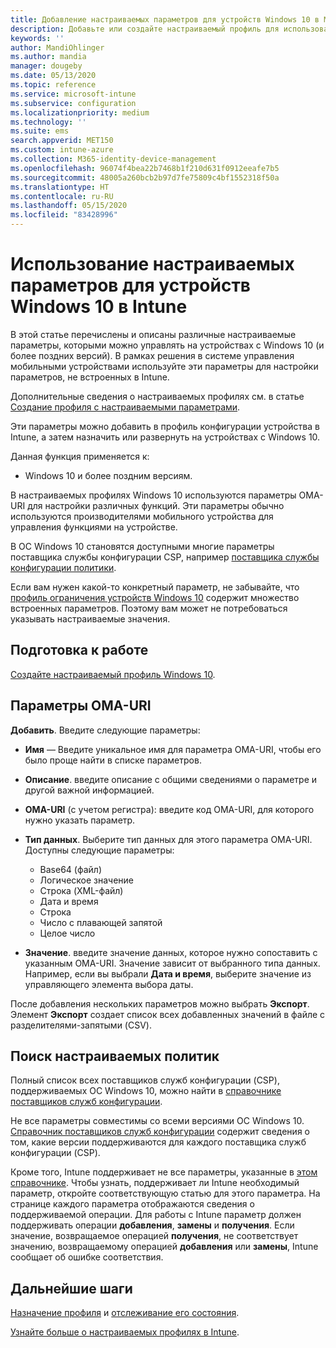 ```yaml
---
title: Добавление настраиваемых параметров для устройств Windows 10 в Microsoft Intune в Azure | Документация Майкрософт
description: Добавьте или создайте настраиваемый профиль для использования параметров OMA-URI для устройств под управлением Windows 10 в Microsoft Intune. Используйте настраиваемый профиль для добавления настраиваемых параметров.
keywords: ''
author: MandiOhlinger
ms.author: mandia
manager: dougeby
ms.date: 05/13/2020
ms.topic: reference
ms.service: microsoft-intune
ms.subservice: configuration
ms.localizationpriority: medium
ms.technology: ''
ms.suite: ems
search.appverid: MET150
ms.custom: intune-azure
ms.collection: M365-identity-device-management
ms.openlocfilehash: 96074f4bea22b7468b1f210d631f0912eeafe7b5
ms.sourcegitcommit: 48005a260bcb2b97d7fe75809c4bf1552318f50a
ms.translationtype: HT
ms.contentlocale: ru-RU
ms.lasthandoff: 05/15/2020
ms.locfileid: "83428996"
---
```

# <a name="use-custom-settings-for-windows-10-devices-in-intune"></a>Использование настраиваемых параметров для устройств Windows 10 в Intune

В этой статье перечислены и описаны различные настраиваемые параметры, которыми можно управлять на устройствах с Windows 10 (и более поздних версий). В рамках решения в системе управления мобильными устройствами используйте эти параметры для настройки параметров, не встроенных в Intune.

Дополнительные сведения о настраиваемых профилях см. в статье [Создание профиля с настраиваемыми параметрами](custom-settings-configure.md).

Эти параметры можно добавить в профиль конфигурации устройства в Intune, а затем назначить или развернуть на устройствах с Windows 10.

Данная функция применяется к:

- Windows 10 и более поздним версиям.

В настраиваемых профилях Windows 10 используются параметры OMA-URI для настройки различных функций. Эти параметры обычно используются производителями мобильного устройства для управления функциями на устройстве.

В ОС Windows 10 становятся доступными многие параметры поставщика службы конфигурации CSP, например [поставщика службы конфигурации политики](https://technet.microsoft.com/itpro/windows/manage/how-it-pros-can-use-configuration-service-providers).

Если вам нужен какой-то конкретный параметр, не забывайте, что [профиль ограничения устройств Windows 10](device-restrictions-windows-10.md) содержит множество встроенных параметров. Поэтому вам может не потребоваться указывать настраиваемые значения.

## <a name="before-you-begin"></a>Подготовка к работе

[Создайте настраиваемый профиль Windows 10](custom-settings-configure.md#create-the-profile).

## <a name="oma-uri-settings"></a>Параметры OMA-URI

**Добавить**. Введите следующие параметры:

- **Имя** — Введите уникальное имя для параметра OMA-URI, чтобы его было проще найти в списке параметров.
- **Описание**. введите описание с общими сведениями о параметре и другой важной информацией.
- **OMA-URI** (с учетом регистра): введите код OMA-URI, для которого нужно указать параметр.
- **Тип данных**. Выберите тип данных для этого параметра OMA-URI. Доступны следующие параметры:

  - Base64 (файл)
  - Логическое значение
  - Строка (XML-файл)
  - Дата и время
  - Строка
  - Число с плавающей запятой
  - Целое число

- **Значение**. введите значение данных, которое нужно сопоставить с указанным OMA-URI. Значение зависит от выбранного типа данных. Например, если вы выбрали **Дата и время**, выберите значение из управляющего элемента выбора даты.

После добавления нескольких параметров можно выбрать **Экспорт**. Элемент **Экспорт** создает список всех добавленных значений в файле с разделителями-запятыми (CSV).

## <a name="find-the-policies-you-can-configure"></a>Поиск настраиваемых политик

Полный список всех поставщиков служб конфигурации (CSP), поддерживаемых ОС Windows 10, можно найти в [справочнике поставщиков служб конфигурации](https://msdn.microsoft.com/windows/hardware/commercialize/customize/mdm/configuration-service-provider-reference).

Не все параметры совместимы со всеми версиями ОС Windows 10. [Справочник поставщиков служб конфигурации](https://msdn.microsoft.com/windows/hardware/commercialize/customize/mdm/configuration-service-provider-reference) содержит сведения о том, какие версии поддерживаются для каждого поставщика служб конфигурации (CSP).

Кроме того, Intune поддерживает не все параметры, указанные в [этом справочнике](https://msdn.microsoft.com/windows/hardware/commercialize/customize/mdm/configuration-service-provider-reference). Чтобы узнать, поддерживает ли Intune необходимый параметр, откройте соответствующую статью для этого параметра. На странице каждого параметра отображаются сведения о поддерживаемой операции. Для работы с Intune параметр должен поддерживать операции **добавления**, **замены** и **получения**. Если значение, возвращаемое операцией **получения**, не соответствует значению, возвращаемому операцией **добавления** или **замены**, Intune сообщает об ошибке соответствия.

## <a name="next-steps"></a>Дальнейшие шаги

[Назначение профиля](device-profile-assign.md) и [отслеживание его состояния](device-profile-monitor.md).

[Узнайте больше о настраиваемых профилях в Intune](custom-settings-configure.md).
